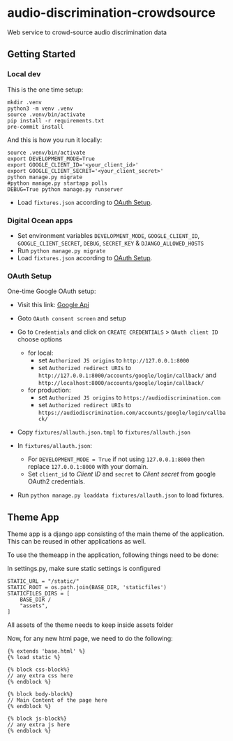 # audio-discrimination-crowdsource

Web service to crowd-source audio discrimination data

## Getting Started

### Local dev

This is the one time setup:
```
mkdir .venv
python3 -m venv .venv
source .venv/bin/activate
pip install -r requirements.txt
pre-commit install
```

And this is how you run it locally:
```
source .venv/bin/activate
export DEVELOPMENT_MODE=True
export GOOGLE_CLIENT_ID='<your_client_id>'
export GOOGLE_CLIENT_SECRET='<your_client_secret>'
python manage.py migrate
#python manage.py startapp polls
DEBUG=True python manage.py runserver
```
- Load `fixtures.json` according to [OAuth Setup](#OAuth-Setup).

### Digital Ocean apps

- Set environment variables `DEVELOPMENT_MODE`, `GOOGLE_CLIENT_ID`,
`GOOGLE_CLIENT_SECRET`, `DEBUG`, `SECRET_KEY` & `DJANGO_ALLOWED_HOSTS`
- Run `python manage.py migrate`
- Load `fixtures.json` according to [OAuth Setup](#OAuth-Setup).

### OAuth Setup

One-time Google OAuth setup:
- Visit this link: [Google Api](https://console.cloud.google.com/apis/dashboard)
- Goto `OAuth consent screen` and setup
- Go to `Credentials` and click on `CREATE CREDENTIALS` > `OAuth client ID` choose options
    - for local:
        - set `Authorized JS origins` to `http://127.0.0.1:8000`
	    - set `Authorized redirect URIs` to
    	`http://127.0.0.1:8000/accounts/google/login/callback/` and
    	`http://localhost:8000/accounts/google/login/callback/`
    - for production:
        - set `Authorized JS origins` to `https://audiodiscrimination.com`
	    - set `Authorized redirect URIs` to
    	`https://audiodiscrimination.com/accounts/google/login/callback/`

- Copy `fixtures/allauth.json.tmpl` to `fixtures/allauth.json`
- In `fixtures/allauth.json`:
    - For `DEVELOPMENT_MODE = True` if not using `127.0.0.1:8000`
    then replace `127.0.0.1:8000` with your domain.
    - Set `client_id` to *Client ID* and `secret` to *Client secret*
    from google OAuth2 credentials.
- Run `python manage.py loaddata fixtures/allauth.json` to load
fixtures.


## Theme App

Theme app is a django app consisting of the main theme of the application.
This can be reused in other applications as well.

To use the themeapp in the application, following things need to be done:

In settings.py, make sure static settings is configured

```
STATIC_URL = "/static/"
STATIC_ROOT = os.path.join(BASE_DIR, 'staticfiles')
STATICFILES_DIRS = [
    BASE_DIR / 
    "assets",
]
```

All assets of the theme needs to keep inside assets folder

Now, for any new html page, we need to do the following:

```
{% extends 'base.html' %}
{% load static %}

{% block css-block%}
// any extra css here
{% endblock %}

{% block body-block%}
// Main Content of the page here
{% endblock %}

{% block js-block%}
// any extra js here
{% endblock %}

```
